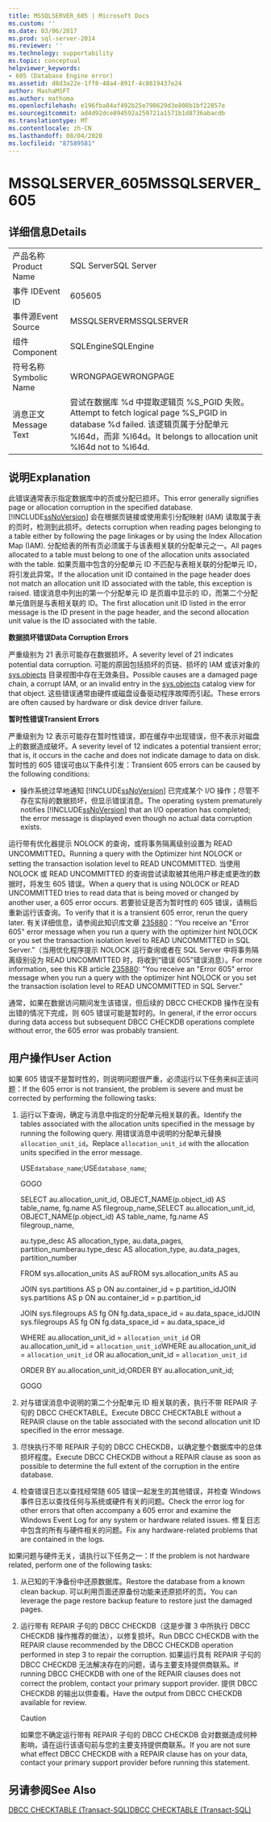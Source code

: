 ```yaml
---
title: MSSQLSERVER_605 | Microsoft Docs
ms.custom: ''
ms.date: 03/06/2017
ms.prod: sql-server-2014
ms.reviewer: ''
ms.technology: supportability
ms.topic: conceptual
helpviewer_keywords:
- 605 (Database Engine error)
ms.assetid: d8d3a22e-1ff8-48a4-891f-4c8619437e24
author: MashaMSFT
ms.author: mathoma
ms.openlocfilehash: e196fba84af492b25e798629d3e808b1bf22857e
ms.sourcegitcommit: ad4d92dce894592a259721a1571b1d8736abacdb
ms.translationtype: MT
ms.contentlocale: zh-CN
ms.lasthandoff: 08/04/2020
ms.locfileid: "87589581"
---
```

# <a name="mssqlserver_605"></a><span data-ttu-id="d1a00-102">MSSQLSERVER_605</span><span class="sxs-lookup"><span data-stu-id="d1a00-102">MSSQLSERVER_605</span></span>
    
## <a name="details"></a><span data-ttu-id="d1a00-103">详细信息</span><span class="sxs-lookup"><span data-stu-id="d1a00-103">Details</span></span>  
  
|||  
|-|-|  
|<span data-ttu-id="d1a00-104">产品名称</span><span class="sxs-lookup"><span data-stu-id="d1a00-104">Product Name</span></span>|<span data-ttu-id="d1a00-105">SQL Server</span><span class="sxs-lookup"><span data-stu-id="d1a00-105">SQL Server</span></span>|  
|<span data-ttu-id="d1a00-106">事件 ID</span><span class="sxs-lookup"><span data-stu-id="d1a00-106">Event ID</span></span>|<span data-ttu-id="d1a00-107">605</span><span class="sxs-lookup"><span data-stu-id="d1a00-107">605</span></span>|  
|<span data-ttu-id="d1a00-108">事件源</span><span class="sxs-lookup"><span data-stu-id="d1a00-108">Event Source</span></span>|<span data-ttu-id="d1a00-109">MSSQLSERVER</span><span class="sxs-lookup"><span data-stu-id="d1a00-109">MSSQLSERVER</span></span>|  
|<span data-ttu-id="d1a00-110">组件</span><span class="sxs-lookup"><span data-stu-id="d1a00-110">Component</span></span>|<span data-ttu-id="d1a00-111">SQLEngine</span><span class="sxs-lookup"><span data-stu-id="d1a00-111">SQLEngine</span></span>|  
|<span data-ttu-id="d1a00-112">符号名称</span><span class="sxs-lookup"><span data-stu-id="d1a00-112">Symbolic Name</span></span>|<span data-ttu-id="d1a00-113">WRONGPAGE</span><span class="sxs-lookup"><span data-stu-id="d1a00-113">WRONGPAGE</span></span>|  
|<span data-ttu-id="d1a00-114">消息正文</span><span class="sxs-lookup"><span data-stu-id="d1a00-114">Message Text</span></span>|<span data-ttu-id="d1a00-115">尝试在数据库 %d 中提取逻辑页 %S_PGID 失败。</span><span class="sxs-lookup"><span data-stu-id="d1a00-115">Attempt to fetch logical page %S_PGID in database %d failed.</span></span> <span data-ttu-id="d1a00-116">该逻辑页属于分配单元 %I64d，而非 %I64d。</span><span class="sxs-lookup"><span data-stu-id="d1a00-116">It belongs to allocation unit %I64d not to %I64d.</span></span>|  
  
## <a name="explanation"></a><span data-ttu-id="d1a00-117">说明</span><span class="sxs-lookup"><span data-stu-id="d1a00-117">Explanation</span></span>  
 <span data-ttu-id="d1a00-118">此错误通常表示指定数据库中的页或分配已损坏。</span><span class="sxs-lookup"><span data-stu-id="d1a00-118">This error generally signifies page or allocation corruption in the specified database.</span></span> [!INCLUDE[ssNoVersion](../../includes/ssnoversion-md.md)] <span data-ttu-id="d1a00-119">会在根据页链接或使用索引分配映射 (IAM) 读取属于表的页时，检测到此损坏。</span><span class="sxs-lookup"><span data-stu-id="d1a00-119">detects corruption when reading pages belonging to a table either by following the page linkages or by using the Index Allocation Map (IAM).</span></span> <span data-ttu-id="d1a00-120">分配给表的所有页必须属于与该表相关联的分配单元之一。</span><span class="sxs-lookup"><span data-stu-id="d1a00-120">All pages allocated to a table must belong to one of the allocation units associated with the table.</span></span> <span data-ttu-id="d1a00-121">如果页眉中包含的分配单元 ID 不匹配与表相关联的分配单元 ID，将引发此异常。</span><span class="sxs-lookup"><span data-stu-id="d1a00-121">If the allocation unit ID contained in the page header does not match an allocation unit ID associated with the table, this exception is raised.</span></span> <span data-ttu-id="d1a00-122">错误消息中列出的第一个分配单元 ID 是页眉中显示的 ID，而第二个分配单元值则是与表相关联的 ID。</span><span class="sxs-lookup"><span data-stu-id="d1a00-122">The first allocation unit ID listed in the error message is the ID present in the page header, and the second allocation unit value is the ID associated with the table.</span></span>  
  
 <span data-ttu-id="d1a00-123">**数据损坏错误**</span><span class="sxs-lookup"><span data-stu-id="d1a00-123">**Data Corruption Errors**</span></span>  
  
 <span data-ttu-id="d1a00-124">严重级别为 21 表示可能存在数据损坏。</span><span class="sxs-lookup"><span data-stu-id="d1a00-124">A severity level of 21 indicates potential data corruption.</span></span> <span data-ttu-id="d1a00-125">可能的原因包括损坏的页链、损坏的 IAM 或该对象的 [sys.objects](/sql/relational-databases/system-catalog-views/sys-objects-transact-sql) 目录视图中存在无效条目。</span><span class="sxs-lookup"><span data-stu-id="d1a00-125">Possible causes are a damaged page chain, a corrupt IAM, or an invalid entry in the [sys.objects](/sql/relational-databases/system-catalog-views/sys-objects-transact-sql) catalog view for that object.</span></span> <span data-ttu-id="d1a00-126">这些错误通常由硬件或磁盘设备驱动程序故障而引起。</span><span class="sxs-lookup"><span data-stu-id="d1a00-126">These errors are often caused by hardware or disk device driver failure.</span></span>  
  
 <span data-ttu-id="d1a00-127">**暂时性错误**</span><span class="sxs-lookup"><span data-stu-id="d1a00-127">**Transient Errors**</span></span>  
  
 <span data-ttu-id="d1a00-128">严重级别为 12 表示可能存在暂时性错误，即在缓存中出现错误，但不表示对磁盘上的数据造成破坏。</span><span class="sxs-lookup"><span data-stu-id="d1a00-128">A severity level of 12 indicates a potential transient error; that is, it occurs in the cache and does not indicate damage to data on disk.</span></span> <span data-ttu-id="d1a00-129">暂时性的 605 错误可由以下条件引发：</span><span class="sxs-lookup"><span data-stu-id="d1a00-129">Transient 605 errors can be caused by the following conditions:</span></span>  
  
-   <span data-ttu-id="d1a00-130">操作系统过早地通知 [!INCLUDE[ssNoVersion](../../includes/ssnoversion-md.md)] 已完成某个 I/O 操作；尽管不存在实际的数据损坏，但显示错误消息。</span><span class="sxs-lookup"><span data-stu-id="d1a00-130">The operating system prematurely notifies [!INCLUDE[ssNoVersion](../../includes/ssnoversion-md.md)] that an I/O operation has completed; the error message is displayed even though no actual data corruption exists.</span></span>  
  
 <span data-ttu-id="d1a00-131">运行带有优化器提示 NOLOCK 的查询，或将事务隔离级别设置为 READ UNCOMMITTED。</span><span class="sxs-lookup"><span data-stu-id="d1a00-131">Running a query with the Optimizer hint NOLOCK or setting the transaction isolation level to READ UNCOMMITTED.</span></span> <span data-ttu-id="d1a00-132">当使用 NOLOCK 或 READ UNCOMMITTED 的查询尝试读取被其他用户移走或更改的数据时，将发生 605 错误。</span><span class="sxs-lookup"><span data-stu-id="d1a00-132">When a query that is using NOLOCK or READ UNCOMMITTED tries to read data that is being moved or changed by another user, a 605 error occurs.</span></span> <span data-ttu-id="d1a00-133">若要验证是否为暂时性的 605 错误，请稍后重新运行该查询。</span><span class="sxs-lookup"><span data-stu-id="d1a00-133">To verify that it is a transient 605 error, rerun the query later.</span></span> <span data-ttu-id="d1a00-134">有关详细信息，请参阅此知识库文章 [235880](https://support.microsoft.com/kb/235880/en-us)：“You receive an "Error 605" error message when you run a query with the optimizer hint NOLOCK or you set the transaction isolation level to READ UNCOMMITTED in SQL Server.”（当用优化程序提示 NOLOCK 运行查询或者在 SQL Server 中将事务隔离级别设为 READ UNCOMMITTED 时，将收到“错误 605”错误消息）。</span><span class="sxs-lookup"><span data-stu-id="d1a00-134">For more information, see this KB article [235880](https://support.microsoft.com/kb/235880/en-us): "You receive an "Error 605" error message when you run a query with the optimizer hint NOLOCK or you set the transaction isolation level to READ UNCOMMITTED in SQL Server."</span></span>  
  
 <span data-ttu-id="d1a00-135">通常，如果在数据访问期间发生该错误，但后续的 DBCC CHECKDB 操作在没有出错的情况下完成，则 605 错误可能是暂时的。</span><span class="sxs-lookup"><span data-stu-id="d1a00-135">In general, if the error occurs during data access but subsequent DBCC CHECKDB operations complete without error, the 605 error was probably transient.</span></span>  
  
## <a name="user-action"></a><span data-ttu-id="d1a00-136">用户操作</span><span class="sxs-lookup"><span data-stu-id="d1a00-136">User Action</span></span>  
 <span data-ttu-id="d1a00-137">如果 605 错误不是暂时性的，则说明问题很严重，必须运行以下任务来纠正该问题：</span><span class="sxs-lookup"><span data-stu-id="d1a00-137">If the 605 error is not transient, the problem is severe and must be corrected by performing the following tasks:</span></span>  
  
1.  <span data-ttu-id="d1a00-138">运行以下查询，确定与消息中指定的分配单元相关联的表。</span><span class="sxs-lookup"><span data-stu-id="d1a00-138">Identify the tables associated with the allocation units specified in the message by running the following query.</span></span> <span data-ttu-id="d1a00-139">用错误消息中说明的分配单元替换 `allocation_unit_id`。</span><span class="sxs-lookup"><span data-stu-id="d1a00-139">Replace `allocation_unit_id` with the allocation units specified in the error message.</span></span>  
  
     <span data-ttu-id="d1a00-140">USE`database_name`;</span><span class="sxs-lookup"><span data-stu-id="d1a00-140">USE`database_name`;</span></span>  
  
     <span data-ttu-id="d1a00-141">GO</span><span class="sxs-lookup"><span data-stu-id="d1a00-141">GO</span></span>  
  
     <span data-ttu-id="d1a00-142">SELECT au.allocation_unit_id, OBJECT_NAME(p.object_id) AS table_name, fg.name AS filegroup_name,</span><span class="sxs-lookup"><span data-stu-id="d1a00-142">SELECT au.allocation_unit_id, OBJECT_NAME(p.object_id) AS table_name, fg.name AS filegroup_name,</span></span>  
  
     <span data-ttu-id="d1a00-143">au.type_desc AS allocation_type, au.data_pages, partition_number</span><span class="sxs-lookup"><span data-stu-id="d1a00-143">au.type_desc AS allocation_type, au.data_pages, partition_number</span></span>  
  
     <span data-ttu-id="d1a00-144">FROM sys.allocation_units AS au</span><span class="sxs-lookup"><span data-stu-id="d1a00-144">FROM sys.allocation_units AS au</span></span>  
  
     <span data-ttu-id="d1a00-145">JOIN sys.partitions AS p ON au.container_id = p.partition_id</span><span class="sxs-lookup"><span data-stu-id="d1a00-145">JOIN sys.partitions AS p ON au.container_id = p.partition_id</span></span>  
  
     <span data-ttu-id="d1a00-146">JOIN sys.filegroups AS fg ON fg.data_space_id = au.data_space_id</span><span class="sxs-lookup"><span data-stu-id="d1a00-146">JOIN sys.filegroups AS fg ON fg.data_space_id = au.data_space_id</span></span>  
  
     <span data-ttu-id="d1a00-147">WHERE au.allocation_unit_id = `allocation_unit_id` OR au.allocation_unit_id = `allocation_unit_id`</span><span class="sxs-lookup"><span data-stu-id="d1a00-147">WHERE au.allocation_unit_id = `allocation_unit_id` OR au.allocation_unit_id = `allocation_unit_id`</span></span>  
  
     <span data-ttu-id="d1a00-148">ORDER BY au.allocation_unit_id;</span><span class="sxs-lookup"><span data-stu-id="d1a00-148">ORDER BY au.allocation_unit_id;</span></span>  
  
     <span data-ttu-id="d1a00-149">GO</span><span class="sxs-lookup"><span data-stu-id="d1a00-149">GO</span></span>  
  
2.  <span data-ttu-id="d1a00-150">对与错误消息中说明的第二个分配单元 ID 相关联的表，执行不带 REPAIR 子句的 DBCC CHECKTABLE。</span><span class="sxs-lookup"><span data-stu-id="d1a00-150">Execute DBCC CHECKTABLE without a REPAIR clause on the table associated with the second allocation unit ID specified in the error message.</span></span>  
  
3.  <span data-ttu-id="d1a00-151">尽快执行不带 REPAIR 子句的 DBCC CHECKDB，以确定整个数据库中的总体损坏程度。</span><span class="sxs-lookup"><span data-stu-id="d1a00-151">Execute DBCC CHECKDB without a REPAIR clause as soon as possible to determine the full extent of the corruption in the entire database.</span></span>  
  
4.  <span data-ttu-id="d1a00-152">检查错误日志以查找经常随 605 错误一起发生的其他错误，并检查 Windows 事件日志以查找任何与系统或硬件有关的问题。</span><span class="sxs-lookup"><span data-stu-id="d1a00-152">Check the error log for other errors that often accompany a 605 error and examine the Windows Event Log for any system or hardware related issues.</span></span> <span data-ttu-id="d1a00-153">修复日志中包含的所有与硬件相关的问题。</span><span class="sxs-lookup"><span data-stu-id="d1a00-153">Fix any hardware-related problems that are contained in the logs.</span></span>  
  
 <span data-ttu-id="d1a00-154">如果问题与硬件无关，请执行以下任务之一：</span><span class="sxs-lookup"><span data-stu-id="d1a00-154">If the problem is not hardware related, perform one of the following tasks:</span></span>  
  
1.  <span data-ttu-id="d1a00-155">从已知的干净备份中还原数据库。</span><span class="sxs-lookup"><span data-stu-id="d1a00-155">Restore the database from a known clean backup.</span></span> <span data-ttu-id="d1a00-156">可以利用页面还原备份功能来还原损坏的页。</span><span class="sxs-lookup"><span data-stu-id="d1a00-156">You can leverage the page restore backup feature to restore just the damaged pages.</span></span>  
  
2.  <span data-ttu-id="d1a00-157">运行带有 REPAIR 子句的 DBCC CHECKDB（这是步骤 3 中所执行 DBCC CHECKDB 操作推荐的做法），以修复损坏。</span><span class="sxs-lookup"><span data-stu-id="d1a00-157">Run DBCC CHECKDB with the REPAIR clause recommended by the DBCC CHECKDB operation performed in step 3 to repair the corruption.</span></span> <span data-ttu-id="d1a00-158">如果运行具有 REPAIR 子句的 DBCC CHECKDB 无法解决存在的问题，请与主要支持提供商联系。</span><span class="sxs-lookup"><span data-stu-id="d1a00-158">If running DBCC CHECKDB with one of the REPAIR clauses does not correct the problem, contact your primary support provider.</span></span> <span data-ttu-id="d1a00-159">提供 DBCC CHECKDB 的输出以供查看。</span><span class="sxs-lookup"><span data-stu-id="d1a00-159">Have the output from DBCC CHECKDB available for review.</span></span>  
  
    > [!CAUTION]  
    >  <span data-ttu-id="d1a00-160">如果您不确定运行带有 REPAIR 子句的 DBCC CHECKDB 会对数据造成何种影响，请在运行该语句前与您的主要支持提供商联系。</span><span class="sxs-lookup"><span data-stu-id="d1a00-160">If you are not sure what effect DBCC CHECKDB with a REPAIR clause has on your data, contact your primary support provider before running this statement.</span></span>  
  
## <a name="see-also"></a><span data-ttu-id="d1a00-161">另请参阅</span><span class="sxs-lookup"><span data-stu-id="d1a00-161">See Also</span></span>  
 [<span data-ttu-id="d1a00-162">DBCC CHECKTABLE (Transact-SQL)</span><span class="sxs-lookup"><span data-stu-id="d1a00-162">DBCC CHECKTABLE &#40;Transact-SQL&#41;</span></span>](/sql/t-sql/database-console-commands/dbcc-checktable-transact-sql)  
  
  
